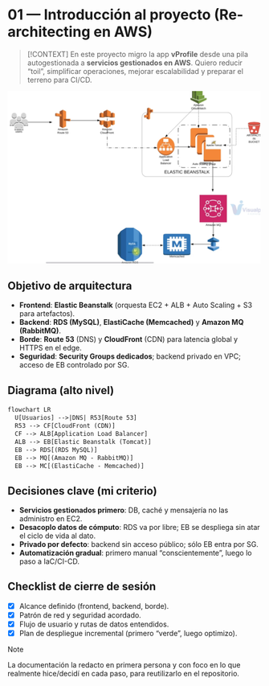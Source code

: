 <!-- 01-introduccion.md -->
# 01 — Introducción al proyecto (Re-architecting en AWS)

> [!CONTEXT]
> En este proyecto migro la app **vProfile** desde una pila autogestionada a **servicios gestionados en AWS**. Quiero reducir “toil”, simplificar operaciones, mejorar escalabilidad y preparar el terreno para CI/CD.


![Arquitectura del proyecto](./arquitectura-v2.png)


## Objetivo de arquitectura
- **Frontend**: **Elastic Beanstalk** (orquesta EC2 + ALB + Auto Scaling + S3 para artefactos).
- **Backend**: **RDS (MySQL)**, **ElastiCache (Memcached)** y **Amazon MQ (RabbitMQ)**.
- **Borde**: **Route 53** (DNS) y **CloudFront** (CDN) para latencia global y HTTPS en el edge.
- **Seguridad**: **Security Groups dedicados**; backend privado en VPC; acceso de EB controlado por SG.

## Diagrama (alto nivel)
~~~mermaid
flowchart LR
  U[Usuarios] -->|DNS| R53[Route 53]
  R53 --> CF[CloudFront (CDN)]
  CF --> ALB[Application Load Balancer]
  ALB --> EB[Elastic Beanstalk (Tomcat)]
  EB --> RDS[(RDS MySQL)]
  EB --> MQ[(Amazon MQ - RabbitMQ)]
  EB --> MC[(ElastiCache - Memcached)]
~~~

## Decisiones clave (mi criterio)
- **Servicios gestionados primero**: DB, caché y mensajería no las administro en EC2.
- **Desacoplo datos de cómputo**: RDS va por libre; EB se despliega sin atar el ciclo de vida al dato.
- **Privado por defecto**: backend sin acceso público; sólo EB entra por SG.
- **Automatización gradual**: primero manual “conscientemente”, luego lo paso a IaC/CI-CD.

## Checklist de cierre de sesión
- [x] Alcance definido (frontend, backend, borde).
- [x] Patrón de red y seguridad acordado.
- [x] Flujo de usuario y rutas de datos entendidos.
- [x] Plan de despliegue incremental (primero “verde”, luego optimizo).

> [!NOTE]
> La documentación la redacto en primera persona y con foco en lo que realmente hice/decidí en cada paso, para reutilizarlo en el repositorio.



